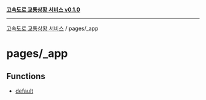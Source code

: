 [**고속도로 교통상황 서비스 v0.1.0**](../../README.md)

***

[고속도로 교통상황 서비스](../../modules.md) / pages/\_app

# pages/\_app

## Functions

- [default](functions/default.md)
